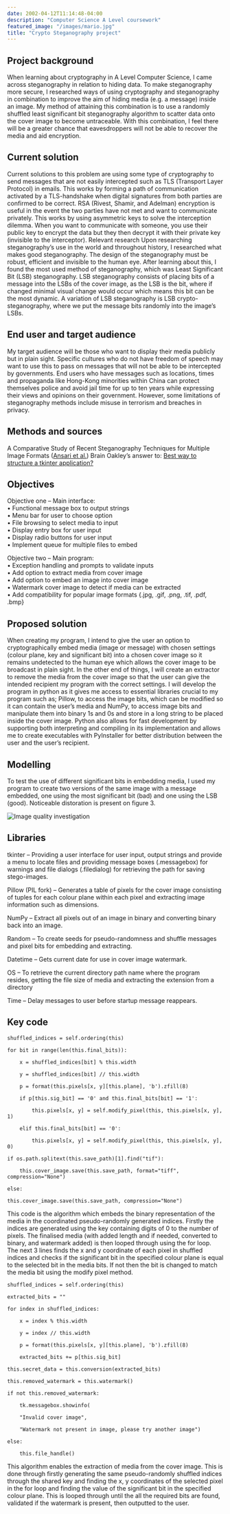 ```yaml
---
date: 2002-04-12T11:14:48-04:00
description: "Computer Science A Level coursework"
featured_image: "/images/mario.jpg"
title: "Crypto Steganography project"
---
```

## Project background
When learning about cryptography in A Level Computer Science, I came across steganography in relation to hiding data. To make steganography more secure, I researched ways of using cryptography and steganography in combination to improve the aim of hiding media (e.g. a message) inside an image. My method of attaining this combination is to use a randomly shuffled least significant bit steganography algorithm to scatter data onto the cover image to become untraceable. With this combination, I feel there will be a greater chance that eavesdroppers will not be able to recover the media and aid encryption.

## Current solution
Current solutions to this problem are using some type of cryptography to send messages that are not easily intercepted such as TLS (Transport Layer Protocol) in emails. This works by forming a path of communication activated by a TLS-handshake when digital signatures from both parties are confirmed to be correct. RSA (Rivest, Shamir, and Adelman) encryption is useful in the event the two parties have not met and want to communicate privately. This works by using asymmetric keys to solve the interception dilemma. When you want to communicate with someone, you use their public key to encrypt the data but they then decrypt it with their private key (invisible to the interceptor).
Relevant research
Upon researching steganography’s use in the world and throughout history, I researched what makes good steganography. The design of the steganography must be robust, efficient and invisible to the human eye. After learning about this, I found the most used method of steganography, which was Least Significant Bit (LSB) steganography. LSB steganography consists of placing bits of a message into the LSBs of the cover image, as the LSB is the bit, where if changed minimal visual change would occur which means this bit can be the most dynamic. A variation of LSB steganography is LSB crypto-steganography, where we put the message bits randomly into the image’s LSBs.

## End user and target audience
My target audience will be those who want to display their media publicly but in plain sight. Specific cultures who do not have freedom of speech may want to use this to pass on messages that will not be able to be intercepted by governments. End users who have messages such as locations, times and propaganda like Hong-Kong minorities within China can protect themselves police and avoid jail time for up to ten years while expressing their views and opinions on their government. However, some limitations of steganography methods include misuse in terrorism and breaches in privacy.

## Methods and sources
A Comparative Study of Recent Steganography Techniques for Multiple Image Formats ([Ansari et al.](http://www.mecs-press.org/ijcnis/ijcnis-v11-n1/IJCNIS-V11-N1-2.pdf))
Brain Oakley’s answer to: [Best way to structure a tkinter application?](https://stackoverflow.com/questions/17466561/best-way-to-structure-a-tkinter-application)

## Objectives
Objective one – Main interface:  
•	Functional message box to output strings  
•	Menu bar for user to choose option  
•	File browsing to select media to input  
•	Display entry box for user input  
•	Display radio buttons for user input  
•	Implement queue for multiple files to embed

Objective two – Main program:   
•	Exception handling and prompts to validate inputs  
•	Add option to extract media from cover image  
•	Add option to embed an image into cover image   
•	Watermark cover image to detect if media can be extracted  
•	Add compatibility for popular image formats {.jpg, .gif, .png, .tif, .pdf, .bmp}


## Proposed solution
When creating my program, I intend to give the user an option to cryptographically embed media (image or message) with chosen settings (colour plane, key and significant bit) into a chosen cover image so it remains undetected to the human eye which allows the cover image to be broadcast in plain sight. In the other end of things, I will create an extractor to remove the media from the cover image so that the user can give the intended recipient my program with the correct settings. I will develop the program in python as it gives me access to essential libraries crucial to my program such as; Pillow, to access the image bits, which can be modified so it can contain the user’s media and  NumPy, to access image bits and manipulate them into binary 1s and 0s and store in a long string to be placed inside the cover image. Python also allows for fast development by supporting both interpreting and compiling in its implementation and allows me to create executables with PyInstaller for better distribution between the user and the user’s recipient.

## Modelling

To test the use of different significant bits in embedding media, I used my program to create two versions of the same image with a message embedded, one using the most significant bit (bad) and one using the LSB (good). Noticeable distoration is present on figure 3. 

![Image quality investigation](https://user-images.githubusercontent.com/49583764/90334467-b8312000-dfc5-11ea-80bb-2a48ae827d93.png)

## Libraries

tkinter – Providing a user interface for user input, output strings and provide a menu to locate files and providing message boxes (.messagebox) for warnings and file dialogs (.filedialog) for retrieving the path for saving stego-images.

Pillow (PIL fork) – Generates a table of pixels for the cover image consisting of tuples for each colour plane within each pixel and extracting image information such as dimensions.

NumPy – Extract all pixels out of an image in binary and converting binary back into an image.

Random – To create seeds for pseudo-randomness and shuffle messages and pixel bits for embedding and extracting.

Datetime – Gets current date for use in cover image watermark.

OS – To retrieve the current directory path name where the program resides, getting the file size of media and extracting the extension from a directory

Time – Delay messages to user before startup message reappears.

## Key code

    shuffled_indices = self.ordering(this)
    
    for bit in range(len(this.final_bits)):
    
	    x = shuffled_indices[bit] % this.width
    
	    y = shuffled_indices[bit] // this.width
    
	    p = format(this.pixels[x, y][this.plane], 'b').zfill(8)
    
	    if p[this.sig_bit] == '0' and this.final_bits[bit] == '1':
    
		    this.pixels[x, y] = self.modify_pixel(this, this.pixels[x, y], 1)
    
	    elif this.final_bits[bit] == '0':
    
		    this.pixels[x, y] = self.modify_pixel(this, this.pixels[x, y], 0)
    
    if os.path.splitext(this.save_path)[1].find("tif"):
    
	    this.cover_image.save(this.save_path, format="tiff", compression="None")
    
    else:
    
    this.cover_image.save(this.save_path, compression="None")

This code is the algorithm which embeds the binary representation of the media in the coordinated pseudo-randomly generated indices. Firstly the indices are generated using the key containing digits of 0 to the number of pixels. The finalised media (with added length and if needed, converted to binary, and watermark added) is then looped through using the for loop. The next 3 lines finds the x and y coordinate of each pixel in shuffled indices and checks if the significant bit in the specified colour plane is equal to the selected bit in the media bits. If not then the bit is changed to match the media bit using the modify pixel method.


    shuffled_indices = self.ordering(this)
    
    extracted_bits = ""
    
    for index in shuffled_indices:
    
    	x = index % this.width
    
    	y = index // this.width
    
    	p = format(this.pixels[x, y][this.plane], 'b').zfill(8)
    
    	extracted_bits += p[this.sig_bit]
    
    this.secret_data = this.conversion(extracted_bits)
    
    this.removed_watermark = this.watermark()
    
    if not this.removed_watermark:
    
    	tk.messagebox.showinfo(
    
    	"Invalid cover image",
    
    	"Watermark not present in image, please try another image")
    
    else:
    
    	this.file_handle()

This algorithm enables the extraction of media from the cover image. This is done through firstly generating the same pseudo-randomly shuffled indices through the shared key and finding the x, y coordinates of the selected pixel in the for loop and finding the value of the significant bit in the specified colour plane. This is looped through until the all the required bits are found, validated if the watermark is present, then outputted to the user.

